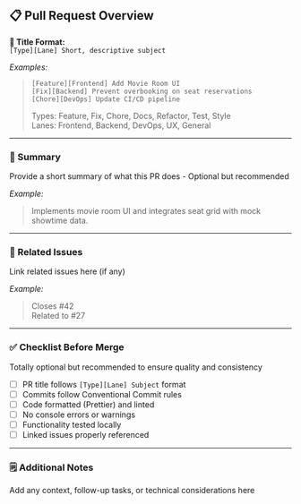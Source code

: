 ## 📋 Pull Request Overview

**🧩 Title Format:**  
`[Type][Lane] Short, descriptive subject`  

_Examples:_  
> `[Feature][Frontend] Add Movie Room UI`  
> `[Fix][Backend] Prevent overbooking on seat reservations`  
> `[Chore][DevOps] Update CI/CD pipeline`  
>   
> Types: Feature, Fix, Chore, Docs, Refactor, Test, Style  
> Lanes: Frontend, Backend, DevOps, UX, General  

---

### 🧠 Summary
Provide a short summary of what this PR does - Optional but recommended

_Example:_
> Implements movie room UI and integrates seat grid with mock showtime data.

---

### 🧩 Related Issues
Link related issues here (if any)  

_Example:_
> Closes #42  
> Related to #27

---

### ✅ Checklist Before Merge
Totally optional but recommended to ensure quality and consistency  
- [ ] PR title follows `[Type][Lane] Subject` format
- [ ] Commits follow Conventional Commit rules
- [ ] Code formatted (Prettier) and linted
- [ ] No console errors or warnings
- [ ] Functionality tested locally
- [ ] Linked issues properly referenced

---

### 🗒️ Additional Notes
Add any context, follow-up tasks, or technical considerations here
